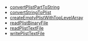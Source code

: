 * [convertPlistPartToString](JXA%2FProperty%20List%20(plist)%20Utilities%2FconvertPlistPartToString.md)
* [convertStringToPlist](JXA%2FProperty%20List%20(plist)%20Utilities%2FconvertStringToPlist.md)
* [createEmptyPlistWithTopLevelArray](JXA%2FProperty%20List%20(plist)%20Utilities%2FcreateEmptyPlistWithTopLevelArray.md)
* [readPlistBinaryFile](JXA%2FProperty%20List%20(plist)%20Utilities%2FreadPlistBinaryFile.md)
* [readPlistTextFile](JXA%2FProperty%20List%20(plist)%20Utilities%2FreadPlistTextFile.md)
* [writePlistTextFile](JXA%2FProperty%20List%20(plist)%20Utilities%2FwritePlistTextFile.md)